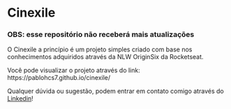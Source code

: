 # Cinexile

### OBS: esse repositório não receberá mais atualizações

<p>O Cinexile a princípio é um projeto simples criado com base nos conhecimentos adquiridos através da NLW OriginSix da Rocketseat.</p> 

<p>Você pode visualizar o projeto através do link: https://pablohcs7.github.io/cinexile/</p>
<p>Qualquer dúvida ou sugestão, podem entrar em contato comigo através do <a href="https://www.linkedin.com/in/pablocastelo7/">Linkedin</a>!</p>
